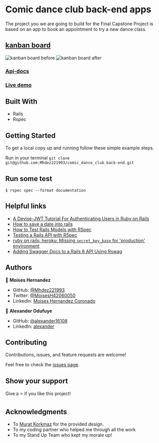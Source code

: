 # Comic dance club back-end apps

The project you we are going to build for the Final Capstone Project is based on an app to book an appointment to try a new dance class.

[kanban board](https://github.com/alexander16108/comic-dance-frontend-app/projects/1)
-------------------------
![kanban board before](https://user-images.githubusercontent.com/60612329/160345329-abd16358-38cc-403a-9b5c-47877230242a.png)
![kanban board after]()

### [Api-docs](https://comic-dance-club.herokuapp.com/api-docs/index.html)
### [Live demo](https://comic-dance-club.herokuapp.com)

## Built With

- Rails
- Rspec

## Getting Started

To get a local copy up and running follow these simple example steps.

Run in your terminal `git clone git@github.com:Mhdez221993/comic_dance_club_back-end.git`

## Run some test
```
$ rspec spec --format documentation
```


## Helpful links
- [A Devise-JWT Tutorial For Authenticating Users in Ruby on Rails](https://medium.com/ruby-daily/a-devise-jwt-tutorial-for-authenticating-users-in-ruby-on-rails-ca214898318e)
- [How to save a date into rails](https://stackoverflow.com/questions/38978999/how-to-save-a-date-into-rails-using-the-console)
- [How to Test Rails Models with RSpec](https://semaphoreci.com/community/tutorials/how-to-test-rails-models-with-rspec)
- [Testing a Rails API with RSpec](https://blog.devgenius.io/testing-a-rails-api-with-rspec-82dedc9f15df)
- [ruby on rails: heroku: Missing `secret_key_base` for 'production' environment](https://stackoverflow.com/questions/38167835/ruby-on-rails-heroku-missing-secret-key-base-for-production-environment)
- [Adding Swagger Docs to a Rails 6 API Using Rswag](https://medium.com/@clarkjohnson_85334/adding-swagger-docs-to-a-rails-6-api-using-rswag-a3e8bc577986)


## Authors

👤 **Moises Hernandez**

- GitHub: [@Mhdez221993](https://github.com/Mhdez221993)
- Twitter: [@MoisesH42060050](https://twitter.com/MoisesH42060050)
- LinkedIn: [Moises Hernandez Coronado](https://www.linkedin.com/in/moises-hernandez-9bbb17145/)

👤 **Alexander Odufuye**

- GitHub: [@alexander16108](https://github.com/alexander16108)
- LinkedIn: [alexander](https://www.linkedin.com/in/codingrex/)

## Contributing

Contributions, issues, and feature requests are welcome!

Feel free to check the [issues page](https://github.com/Mhdez221993/comic_dance_club_back-end/issues).

## Show your support

Give a ⭐️ if you like this project!

## Acknowledgments

- To [Murat Korkmaz](https://www.behance.net/muratk) for the provided design.
- To my coding partner who helped me through all the work
- To my Stand Up Team who kept my morale up!
